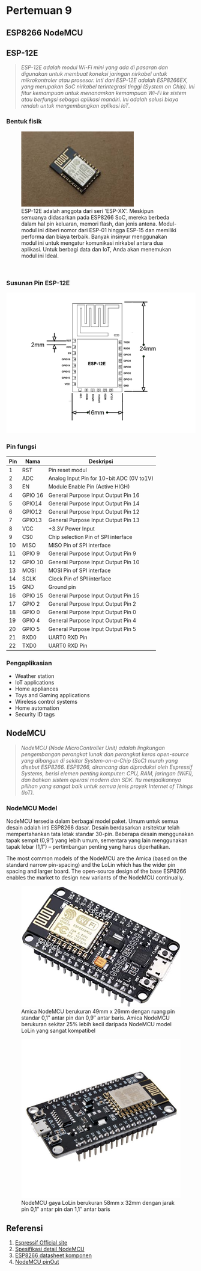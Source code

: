 # Pertemuan 9

<h2>ESP8266 NodeMCU</h2>

<h2>ESP-12E</h2>

<blockquote><i>ESP-12E adalah modul Wi-Fi mini yang ada di pasaran dan digunakan untuk membuat koneksi jaringan nirkabel untuk mikrokontroler atau prosesor. Inti dari ESP-12E adalah ESP8266EX, yang merupakan SoC nirkabel terintegrasi tinggi (System on Chip). Ini fitur kemampuan untuk menanamkan kemampuan Wi-Fi ke sistem atau berfungsi sebagai aplikasi mandiri. Ini adalah solusi biaya rendah untuk mengembangkan aplikasi IoT.</i></blockquote>

<h3>Bentuk fisik</h3>
<figure>
	<img src="esp-12-e2015.jpg" alt="gambar-esp-12e">
	<figcaption>ESP-12E adalah anggota dari seri 'ESP-XX'. Meskipun semuanya didasarkan pada ESP8266 SoC, mereka berbeda dalam hal pin keluaran, memori flash, dan jenis antena. Modul-modul ini diberi nomor dari ESP-01 hingga ESP-15 dan memiliki performa dan biaya terbaik. Banyak insinyur menggunakan modul ini untuk mengatur komunikasi nirkabel antara dua aplikasi. Untuk berbagi data dan IoT, Anda akan menemukan modul ini Ideal.</figcaption>
</figure>
<br>

<h3>Susunan Pin ESP-12E</h3>
<img src="ESP12E-Dimensions.png" alt="ESP12E-Pin">
<br>

<h3>Pin fungsi</h3>
<table>
	<thead>
		<tr>
			<th>Pin</th>
			<th>Nama</th>
			<th>Deskripsi</th>
		</tr>
	</thead>
	<tbody>
		<tr>
			<td>1</td>
			<td>RST</td>
			<td>Pin reset modul</td>
		</tr>
		<tr>
			<td>2</td>
			<td>ADC</td>
			<td>Analog Input Pin for 10-bit ADC (0V to1V)</td>
		</tr>
		<tr>
			<td>3</td>
			<td>EN</td>
			<td>Module Enable Pin (Active HIGH)</td>
		</tr>
		<tr>
			<td>4</td>
			<td>GPIO 16</td>
			<td>General Purpose Input Output Pin 16</td>
		</tr>
		<tr>
			<td>5</td>
			<td>GPIO14</td>
			<td>General Purpose Input Output Pin 14</td>
		</tr>
		<tr>
			<td>6</td>
			<td>GPIO12</td>
			<td>General Purpose Input Output Pin 12</td>
		</tr>
		<tr>
			<td>7</td>
			<td>GPIO13</td>
			<td>General Purpose Input Output Pin 13</td>
		</tr>
		<tr>
			<td>8</td>
			<td>VCC</td>
			<td>+3.3V Power Input</td>
		</tr>
		<tr>
			<td>9</td>
			<td>CS0</td>
			<td>Chip selection Pin of SPI interface</td>
		</tr>
		<tr>
			<td>10</td>
			<td>MISO</td>
			<td>MISO Pin of SPI interface</td>
		</tr>
		<tr>
			<td>11</td>
			<td>GPIO 9</td>
			<td>General Purpose Input Output Pin 9</td>
		</tr>
		<tr>
			<td>12</td>
			<td>GPIO 10</td>
			<td>General Purpose Input Output Pin 10</td>
		</tr>
		<tr>
			<td>13</td>
			<td>MOSI</td>
			<td>MOSI Pin of SPI interface</td>
		</tr>
		<tr>
			<td>14</td>
			<td>SCLK</td>
			<td>Clock Pin of SPI interface</td>
		</tr>
		<tr>
			<td>15</td>
			<td>GND</td>
			<td>Ground pin</td>
		</tr>
		<tr>
			<td>16</td>
			<td>GPIO 15</td>
			<td>General Purpose Input Output Pin 15</td>
		</tr>
		<tr>
			<td>17</td>
			<td>GPIO 2</td>
			<td>General Purpose Input Output Pin 2</td>
		</tr>
		<tr>
			<td>18</td>
			<td>GPIO 0</td>
			<td>General Purpose Input Output Pin  0</td>
		</tr>
		<tr>
			<td>19</td>
			<td>GPIO 4</td>
			<td>General Purpose Input Output Pin  4</td>
		</tr>
		<tr>
			<td>20</td>
			<td>GPIO 5</td>
			<td>General Purpose Input Output Pin  5</td>
		</tr>
		<tr>
			<td>21</td>
			<td>RXD0</td>
			<td>UART0 RXD Pin</td>
		</tr>
		<tr>
			<td>22</td>
			<td>TXD0</td>
			<td>UART0 RXD Pin</td>
		</tr>
	</tbody>
</table>

<h3>Pengaplikasian</h3>
<ul>
	<li>Weather station</li>
	<li>IoT applications</li>
	<li>Home appliances</li>
	<li>Toys and Gaming applications</li>
	<li>Wireless control systems</li>
	<li>Home automation</li>
	<li>Security ID tags</li>
</ul>


<h2>NodeMCU</h2>

<blockquote><i>NodeMCU (Node MicroController Unit) adalah lingkungan pengembangan perangkat lunak dan perangkat keras open-source yang dibangun di sekitar System-on-a-Chip (SoC) murah yang disebut ESP8266. ESP8266, dirancang dan diproduksi oleh Espressif Systems, berisi elemen penting komputer: CPU, RAM, jaringan (WiFi), dan bahkan sistem operasi modern dan SDK. Itu menjadikannya pilihan yang sangat baik untuk semua jenis proyek Internet of Things (IoT).</i></blockquote>

<h3>NodeMCU Model</h3>
<p>NodeMCU tersedia dalam berbagai model paket. Umum untuk semua desain adalah inti ESP8266 dasar. Desain berdasarkan arsitektur telah mempertahankan tata letak standar 30-pin. Beberapa desain menggunakan tapak sempit (0,9″) yang lebih umum, sementara yang lain menggunakan tapak lebar (1,1″) – pertimbangan penting yang harus diperhatikan.</p>

<p>The most common models of the NodeMCU are the Amica (based on the standard narrow pin-spacing) and the LoLin which has the wider pin spacing and larger board. The open-source design of the base ESP8266 enables the market to design new variants of the NodeMCU continually.</p>

<figure>
	<img src="namica.jpg" alt="Amica-model">
	<figcaption>Amica NodeMCU berukuran 49mm x 26mm dengan ruang pin standar 0,1″ antar pin dan 0,9″ antar baris. Amica NodeMCU berukuran sekitar 25% lebih kecil daripada NodeMCU model LoLin yang sangat kompatibel</figcaption>
</figure>
<figure>
	<img src="nlolin.jpg" alt="Lolin-model">
	<figcaption>NodeMCU gaya LoLin berukuran 58mm x 32mm dengan jarak pin 0,1″ antar pin dan 1,1″ antar baris</figcaption>
</figure>

<h2>Referensi</h2>

<ol>
	<li><a href="https://www.esp8266.com/wiki/doku.php?id=start">Espressif Official site</a></li>
	<li><a href="https://www.make-it.ca/nodemcu-details-specifications/">Spesifikasi detail NodeMCU</a></li>
	<li><a href="https://components101.com/wireless/esp12e-pinout-datasheet">ESP8266 datasheet komponen</a></li>
	<li><a href="https://randomnerdtutorials.com/esp8266-pinout-reference-gpios/">NodeMCU pinOut</a></li>
</ol>



